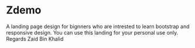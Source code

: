 # Zdemo
A landing page design for bignners who are intrested to learn bootstrap and responsive design.
You can use this landing for your personal use only.
Regards Zaid Bin Khalid
